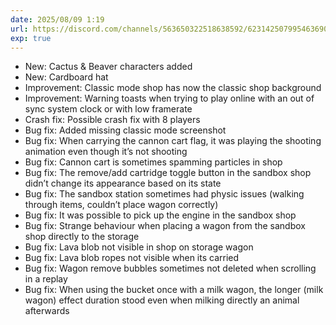 ```yaml
---
date: 2025/08/09 1:19
url: https://discord.com/channels/563650322518638592/623142507995463690/1403412255931891744
exp: true
---
```

- New: Cactus & Beaver characters added
- New: Cardboard hat
- Improvement: Classic mode shop has now the classic shop background
- Improvement: Warning toasts when trying to play online with an out of sync system clock or with low framerate
- Crash fix: Possible crash fix with 8 players
- Bug fix: Added missing classic mode screenshot
- Bug fix: When carrying the cannon cart flag, it was playing the shooting animation even though it’s not shooting
- Bug fix: Cannon cart is sometimes spamming particles in shop
- Bug fix: The remove/add cartridge toggle button in the sandbox shop didn’t change its appearance based on its state
- Bug fix: The sandbox station sometimes had physic issues (walking through items, couldn’t place wagon correctly)
- Bug fix: It was possible to pick up the engine in the sandbox shop
- Bug fix: Strange behaviour when placing a wagon from the sandbox shop directly to the storage
- Bug fix: Lava blob not visible in shop on storage wagon
- Bug fix: Lava blob ropes not visible when its carried
- Bug fix: Wagon remove bubbles sometimes not deleted when scrolling in a replay
- Bug fix: When using the bucket once with a milk wagon, the longer (milk wagon) effect duration stood even when milking directly an animal afterwards
